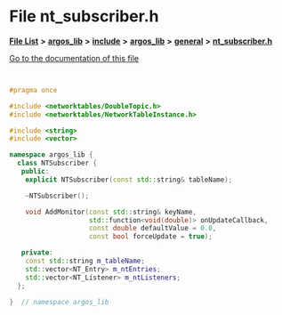 

# File nt\_subscriber.h

[**File List**](files.md) **>** [**argos\_lib**](dir_f9cbf5730473812e84551a5945ef39f8.md) **>** [**include**](dir_0330651415bf66743a1cd99e3d0db0bc.md) **>** [**argos\_lib**](dir_934baf9e7d2bb4710ca41f9f25ef3ea4.md) **>** [**general**](dir_ce90de3a31c0930a75a0088390301e44.md) **>** [**nt\_subscriber.h**](nt__subscriber_8h.md)

[Go to the documentation of this file](nt__subscriber_8h.md)


```C++


#pragma once

#include <networktables/DoubleTopic.h>
#include <networktables/NetworkTableInstance.h>

#include <string>
#include <vector>

namespace argos_lib {
  class NTSubscriber {
   public:
    explicit NTSubscriber(const std::string& tableName);

    ~NTSubscriber();

    void AddMonitor(const std::string& keyName,
                    std::function<void(double)> onUpdateCallback,
                    const double defaultValue = 0.0,
                    const bool forceUpdate = true);

   private:
    const std::string m_tableName;           
    std::vector<NT_Entry> m_ntEntries;       
    std::vector<NT_Listener> m_ntListeners;  
  };

}  // namespace argos_lib
```


